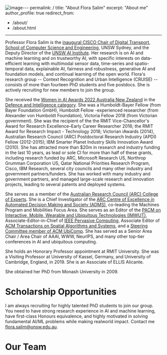 ![image](https://github.com/fsalim/fsalim.github.io/assets/567378/fbee0854-acac-43ed-8c82-4a46e836dea0)---
permalink: /
title: "About Flora Salim"
excerpt: "About me"
author_profile: true
redirect_from: 
  - /about/
  - /about.html
---

Professor Flora Salim is the [inaugural CISCO Chair of Digital Transport](https://www.unsw.edu.au/news/2022/02/unsw-welcomes-professor-flora-salim-an-inaugural-chair-in-digital-transport), [School of Computer Science and Engineering](https://www.unsw.edu.au/engineering/our-schools/computer-science-and-engineering), UNSW Sydney, and the Deputy Director of the [UNSW AI Institute](https://www.unsw.edu.au/unsw-ai). Her research is on AI and machine learning and on trustworthy AI, with specific interests on data-efficient learning with multimodal sensor data, time-series and spatio-temporal data, explainable AI, fairness and robustness, generative AI and foundation models, and continual learning of the open world. Flora's research group -- Context Recognition and Urban Intelligence (CRUISE) -- consists of more than fourteen PhD students and five postdocs. She is actively recruiting for new members to join the group.

She received the [Women in AI Awards 2022 Australia New Zealand](https://www.unsw.edu.au/news/2022/04/unsw-researcher-receives-award-recognising-women-in-artificial-i) in the [Defence and Intelligence category](https://www.womeninai.co/_files/ugd/da1ccd_284518d2150644edadd76aa15c31fb35.pdf). She was a Humboldt-Bayer Fellow (from Bayer Foundation GmbH), Humboldt Fellow -experienced researcher (from Alexander von Humboldt Foundation), Victoria Fellow 2018 (from Victorian government). She was the recipient of the the RMIT Vice-Chancellor's Award for Research Excellence–Early Career Researcher 2016; the RMIT Award for Research Impact - Technology 2018; Victorian iAwards (2014), Australian Research Council (ARC) Postdoctoral Research Industry (APDI) Fellow (2012-2015); IBM Smarter Planet Industry Skills Innovation Award (2010). She has attracted more than $20m in research and industry funding in the last 10 years, as lead or sole CI for more than half of these grants, including research funded by ARC, Microsoft Research US, Northrop Grumman Corporation US, Qatar National Priorities Research Program, Cisco, IBM Research, several city councils and many other industry and government partners/funders.  She has worked with many industry and government partners, and managed large-scale research and innovation projects, leading to several patents and deployed systems. 

She serves as a member of the [Australian Research Council (ARC) College of Experts](https://www.arc.gov.au/about-arc/arc-profile/arc-committees/arc-college-experts). She is a Chief Investigator of the [ARC Centre of Excellence in Automated Decision Making and Society (ADMS)](https://www.admscentre.org.au/), co-leading the Machines Program and Mobilities Focus Area. She serves as an Editor of the [PACM on Interactive, Mobile, Wearable and Ubiquitous Technologies (IMWUT)](https://dl.acm.org/journal/imwut), Associate-Editor-in-Chief of [IEEE Pervasive Computing](https://www.computer.org/csdl/magazine/pc), Associate Editor of [ACM Transactions on Spatial Algorithms and Systems](https://dl.acm.org/journal/tsas), and a [Steering Committee member of ACM UbiComp](https://www.ubicomp.org/sc/).
She has served as a Senior Area Chair / Area Chair of AAAI, WWW, NeurIPS, and many other top-tier conferences in AI and ubiquitous computing. 

She holds an Honorary Professor appointment at RMIT University. She was a Visiting Professor at University of Kassel, Germany, and University of Cambridge, England, in 2019.  She is an Associate of ELLIS Alicante.

She obtained her PhD from Monash University in 2009. 


Scholarship Opportunities
======
I am always recruiting for highly talented PhD students to join our group. You need to have strong research experience in AI and machine learning, have first-class Honours equivalence, and highly motivated in solving fundamental AI/ML problems while making realworld impact. Contact me flora.salim@unsw.edu.au. 

Our Team
======


